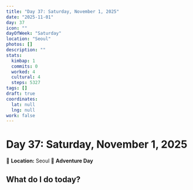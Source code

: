 ```yaml
---
title: "Day 37: Saturday, November 1, 2025"
date: "2025-11-01"
day: 37
icon: ""
dayOfWeek: "Saturday"
location: "Seoul"
photos: []
description: ""
stats:
  kimbap: 1
  commits: 0
  worked: 4
  cultural: 4
  steps: 5327
tags: []
draft: true
coordinates:
  lat: null
  lng: null
work: false
---
```

# Day 37: Saturday, November 1, 2025

📍 **Location:** Seoul
🎒 **Adventure Day**

## What do I do today?


